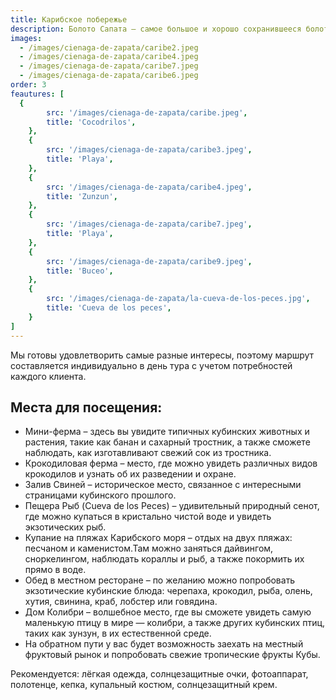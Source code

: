 ```yaml
---
title: Карибское побережье
description: Болото Сапата – самое большое и хорошо сохранившееся болото на Кубе и одно из самых важных в Карибском бассейне, объявленное ЮНЕСКО биосферным заповедником. В этом уникальном районе вы сможете полюбоваться ослепительной природой, где обитает кубинский крокодил, эндемичные птицы и ландшафты, сочетающие мангровые заросли, лагуны и тропические леса. Поблизости находятся такие очаровательные места, как Плайя-Ларга, и Пещера Рыб , идеальные для того, чтобы насладиться очарованием Карибского побережья. Мы готовы удовлетворить самые разные интересы, поэтому маршрут составляется индивидуально в день тура с учетом потребностей каждого клиента.
images:
  - /images/cienaga-de-zapata/caribe2.jpeg
  - /images/cienaga-de-zapata/caribe4.jpeg
  - /images/cienaga-de-zapata/caribe7.jpeg
  - /images/cienaga-de-zapata/caribe6.jpeg
order: 3
feautures: [
  {
        src: '/images/cienaga-de-zapata/caribe.jpeg',
        title: 'Cocodrilos',
    },
    {
        src: '/images/cienaga-de-zapata/caribe3.jpeg',
        title: 'Playa',
    },
    {
        src: '/images/cienaga-de-zapata/caribe4.jpeg',
        title: 'Zunzun',
    },
    {
        src: '/images/cienaga-de-zapata/caribe7.jpeg',
        title: 'Playa',
    },
    {
        src: '/images/cienaga-de-zapata/caribe9.jpeg',
        title: 'Buceo',
    },
    {
        src: '/images/cienaga-de-zapata/la-cueva-de-los-peces.jpg',
        title: 'Cueva de los peces',
    }
]
---
```


<p class="mb-8 text-justify text-sm md:text-lg  dark:text-gray-300 leading-relaxed">
              Мы готовы удовлетворить самые разные интересы, поэтому маршрут составляется индивидуально в день тура с учетом потребностей каждого клиента.
            </p>

<section class="mb-10">
  <h2 class="text-2xl lg:text-3xl font-bold text-gray-900 mb-6 border-b-2 border-blue-500 pb-2">
    Места для посещения:
  </h2>

  <ul class="space-y-3 lg:space-y-4">
    <li class="flex items-start space-x-3 text-gray-700 leading-relaxed">
      <span class="inline-block w-2 h-2 bg-blue-500 rounded-full mt-2 flex-shrink-0"></span>
      <span class="text-sm lg:text-base">Мини-ферма – здесь вы увидите типичных кубинских животных и растения, такие как банан и сахарный тростник, а также сможете наблюдать, как изготавливают свежий сок из тростника.</span>
    </li>
    <li class="flex items-start space-x-3 text-gray-700 leading-relaxed">
      <span class="inline-block w-2 h-2 bg-blue-500 rounded-full mt-2 flex-shrink-0"></span>
      <span class="text-sm lg:text-base">Крокодиловая ферма – место, где можно увидеть различных видов крокодилов и узнать об их разведении и охране.</span>
    </li>
    <li class="flex items-start space-x-3 text-gray-700 leading-relaxed">
      <span class="inline-block w-2 h-2 bg-blue-500 rounded-full mt-2 flex-shrink-0"></span>
      <span class="text-sm lg:text-base">Залив Свиней – историческое место, связанное с интересными страницами кубинского прошлого.</span>
    </li>
    <li class="flex items-start space-x-3 text-gray-700 leading-relaxed">
      <span class="inline-block w-2 h-2 bg-blue-500 rounded-full mt-2 flex-shrink-0"></span>
      <span class="text-sm lg:text-base">Пещера Рыб (Cueva de los Peces) – удивительный природный сенот, где можно купаться в кристально чистой воде и увидеть экзотических рыб.</span>
    </li>
    <li class="flex items-start space-x-3 text-gray-700 leading-relaxed">
      <span class="inline-block w-2 h-2 bg-blue-500 rounded-full mt-2 flex-shrink-0"></span>
      <span class="text-sm lg:text-base">Купание на пляжах Карибского моря – отдых на двух пляжах: песчаном и каменистом.Там можно заняться дайвингом, сноркелингом, наблюдать кораллы и рыб, а также покормить их прямо в воде.</span>
    </li>
    <li class="flex items-start space-x-3 text-gray-700 leading-relaxed">
      <span class="inline-block w-2 h-2 bg-blue-500 rounded-full mt-2 flex-shrink-0"></span>
      <span class="text-sm lg:text-base">Обед в местном ресторане – по желанию можно попробовать экзотические кубинские блюда: черепаха, крокодил, рыба, олень, хутия, свинина, краб, лобстер или говядина.</span>
    </li>
    <li class="flex items-start space-x-3 text-gray-700 leading-relaxed">
      <span class="inline-block w-2 h-2 bg-blue-500 rounded-full mt-2 flex-shrink-0"></span>
      <span class="text-sm lg:text-base">Дом Колибри – волшебное место, где вы сможете увидеть самую маленькую птицу в мире — колибри, а также других кубинских птиц, таких как зунзун, в их естественной среде.</span>
    </li>
    <li class="flex items-start space-x-3 text-gray-700 leading-relaxed">
      <span class="inline-block w-2 h-2 bg-blue-500 rounded-full mt-2 flex-shrink-0"></span>
      <span class="text-sm lg:text-base">На обратном пути у вас будет возможность заехать на местный фруктовый рынок и попробовать свежие тропические фрукты Кубы.</span>
    </li>
  </ul>
</section>

<div class="bg-gradient-to-r from-yellow-50 to-orange-50 border-l-4 border-yellow-400 p-4 lg:p-6 rounded-r-lg mb-8">
  <p class="text-sm lg:text-base text-gray-800 leading-relaxed">
    <span class="font-bold text-yellow-700">Рекомендуется:</span>
    <span class="ml-2">лёгкая одежда, солнцезащитные очки, фотоаппарат, полотенце, кепка, купальный костюм, солнцезащитный крем.</span>
  </p>
</div>
